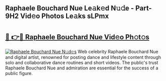 ## Raphaele Bouchard Nue Le𝚊k𝚎d N𝚞𝚍e - Part-9H2 Vid𝚎o Photos Le𝚊ks sLPmx

# <h2><a href="http://fb0ujr.evod.top/?m=Raphaele+Bouchard+Nue">🔗 👉🔴 Raphaele Bouchard Nue Vid𝚎o Ph𝚘t𝚘s</a></h2>

[![Raphaele Bouchard Nue N𝚞d𝚎s](https://i.imgur.com/8V9OHl7.gif)](http://fb0ujr.evod.top/?m=Raphaele+Bouchard+Nue)
Web celebrity Raphaele Bouchard Nue and digital artist, renowned for posting dance and lifestyle content through solo and collaborative dance routines and short videos. The public's trust Raphaele Bouchard Nue and admiration are essential for the success of a public figure. 
